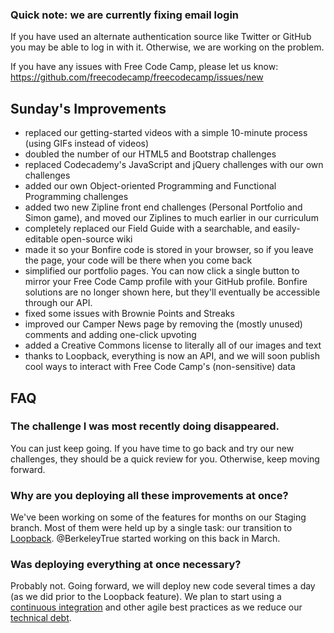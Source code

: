### Quick note: we are currently fixing email login
If you have used an alternate authentication source like Twitter or GitHub you may be able to log in with it. Otherwise, we are working on the problem.

If you have any issues with Free Code Camp, please let us know: https://github.com/freecodecamp/freecodecamp/issues/new

## Sunday's Improvements
* replaced our getting-started videos with a simple 10-minute process (using GIFs instead of videos)
* doubled the number of our HTML5 and Bootstrap challenges
* replaced Codecademy's JavaScript and jQuery challenges with our own challenges
* added our own Object-oriented Programming and Functional Programming challenges
* added two new Zipline front end challenges (Personal Portfolio and Simon game), and moved our Ziplines to much earlier in our curriculum
* completely replaced our Field Guide with a searchable, and easily-editable open-source wiki
* made it so your Bonfire code is stored in your browser, so if you leave the page, your code will be there when you come back
* simplified our portfolio pages. You can now click a single button to mirror your Free Code Camp profile with your GitHub profile. Bonfire solutions are no longer shown here, but they'll eventually be accessible through our API.
* fixed some issues with Brownie Points and Streaks
* improved our Camper News page by removing the (mostly unused) comments and adding one-click upvoting
* added a Creative Commons license to literally all of our images and text
* thanks to Loopback, everything is now an API, and we will soon publish cool ways to interact with Free Code Camp's (non-sensitive) data

## FAQ

### The challenge I was most recently doing disappeared.
You can just keep going. If you have time to go back and try our new challenges, they should be a quick review for you. Otherwise, keep moving forward.

### Why are you deploying all these improvements at once?
We've been working on some of the features for months on our Staging branch. Most of them were held up by a single task: our transition to [Loopback](http://loopback.io/). @BerkeleyTrue started working on this back in March. 

### Was deploying everything at once necessary?
Probably not. Going forward, we will deploy new code several times a day (as we did prior to the Loopback feature). We plan to start using a [continuous integration](https://en.wikipedia.org/wiki/Continuous_integration) and other agile best practices as we reduce our [technical debt](https://en.wikipedia.org/wiki/Technical_debt).

